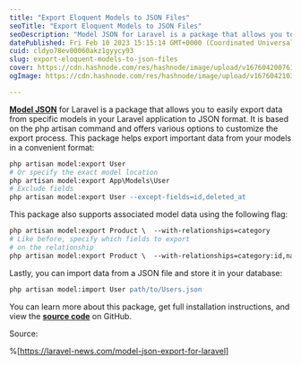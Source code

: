 ```yaml
---
title: "Export Eloquent Models to JSON Files"
seoTitle: "Export Eloquent Models to JSON Files"
seoDescription: "Model JSON for Laravel is a package that allows you to easily export data from specific models in your Laravel application to JSON format. It is based on th"
datePublished: Fri Feb 10 2023 15:15:14 GMT+0000 (Coordinated Universal Time)
cuid: cldyo78ev00060akz1gyycy93
slug: export-eloquent-models-to-json-files
cover: https://cdn.hashnode.com/res/hashnode/image/upload/v1676042007611/350fcc70-282f-49de-a74a-507249eedf40.png
ogImage: https://cdn.hashnode.com/res/hashnode/image/upload/v1676042103259/c93edda9-fa26-42c1-87ec-109b399d4d37.png

---
```


[**Model JSON**](https://github.com/vildanbina/laravel-model-json) for Laravel is a package that allows you to easily export data from specific models in your Laravel application to JSON format. It is based on the php artisan command and offers various options to customize the export process. This package helps export important data from your models in a convenient format:

```apache
php artisan model:export User 
# Or specify the exact model location
php artisan model:export App\Models\User 
# Exclude fields
php artisan model:export User --except-fields=id,deleted_at
```

This package also supports associated model data using the following flag:

```apache
php artisan model:export Product \  --with-relationships=category 
# Like before, specify which fields to export
# on the relationship
php artisan model:export Product \  --with-relationships=category:id,name
```

Lastly, you can import data from a JSON file and store it in your database:

```apache
php artisan model:import User path/to/Users.json
```

You can learn more about this package, get full installation instructions, and view the [**source code**](https://github.com/vildanbina/laravel-model-json) on GitHub.

Source:

%[https://laravel-news.com/model-json-export-for-laravel]